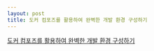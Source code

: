 ```yaml
---
layout: post
title: 도커 컴포즈를 활용하여 완벽한 개발 환경 구성하기
---
```


[도커 컴포즈를 활용하여 완벽한 개발 환경 구성하기](https://www.44bits.io/ko/post/almost-perfect-development-environment-with-docker-and-docker-compose#%EC%82%AC%EC%A0%84-%ED%95%99%EC%8A%B5-%EB%8F%84%EC%BB%A4%EA%B0%80-%EB%AD%90%EC%95%BC)
